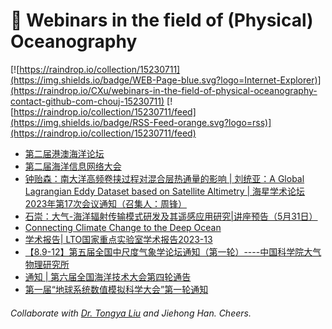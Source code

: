 # 🌊 Webinars in the field of (Physical) Oceanography

[![https://raindrop.io/collection/15230711](https://img.shields.io/badge/WEB-Page-blue.svg?logo=Internet-Explorer)](https://raindrop.io/CXu/webinars-in-the-field-of-physical-oceanography-contact-github-com-chouj-15230711) [![https://raindrop.io/collection/15230711/feed](https://img.shields.io/badge/RSS-Feed-orange.svg?logo=rss)](https://raindrop.io/collection/15230711/feed)

<!-- BLOG-POST-LIST:START -->
- [第二届港澳海洋论坛](https://mp.weixin.qq.com/s/gr9DneVdE-ikJPYpk45n9A)
- [第二届海洋信息网络大会](https://mp.weixin.qq.com/s/ok2dsTpgBWskirIig_fmCg)
- [钟贻森：南大洋高频卷挟过程对混合层热通量的影响 | 刘统亚：A Global Lagrangian Eddy Dataset based on Satellite Altimetry | 海星学术论坛 2023年第17次会议通知（召集人：周锋）](https://mp.weixin.qq.com/s/FPl92qBsz70b4Hfq5MaQAQ)
- [石崇：大气-海洋辐射传输模式研发及其遥感应用研究|讲座预告（5月31日）](https://mp.weixin.qq.com/s/d5UMMTr20HCOCg0B4vh1YA)
- [Connecting Climate Change to the Deep Ocean](https://mp.weixin.qq.com/s/kEf7k8rtzsbbnBZdBJgssg)
- [学术报告| LTO国家重点实验室学术报告2023-13](https://mp.weixin.qq.com/s/suakW2Ub-D6ekw9R2sIVtQ)
- [【8.9-12】第五届全国中尺度气象学论坛通知（第一轮）----中国科学院大气物理研究所](http://iap.cas.cn/gb/xwdt/tzgg/202305/t20230517_6755402.html)
- [通知 | 第六届全国海洋技术大会第四轮通告](https://mp.weixin.qq.com/s/SdJWBYQy-RxnN-GgncGo1A)
- [第一届“地球系统数值模拟科学大会”第一轮通知](https://mp.weixin.qq.com/s/L1S-KhqnfAAzHI4aNCfRGw)
<!-- BLOG-POST-LIST:END -->

###### Collaborate with [Dr. Tongya Liu](https://liutongya.github.io/) and Jiehong Han. Cheers.

